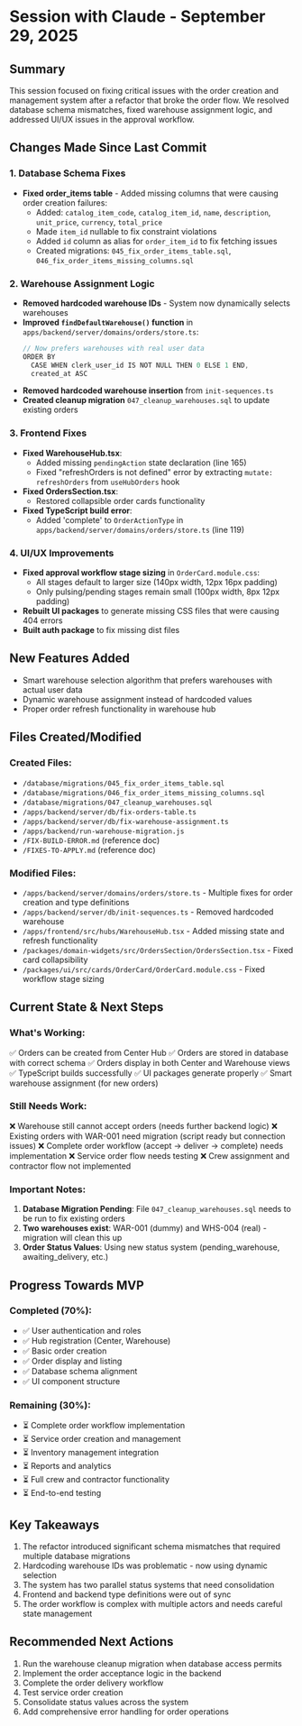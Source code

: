 # Session with Claude - September 29, 2025

## Summary
This session focused on fixing critical issues with the order creation and management system after a refactor that broke the order flow. We resolved database schema mismatches, fixed warehouse assignment logic, and addressed UI/UX issues in the approval workflow.

## Changes Made Since Last Commit

### 1. Database Schema Fixes
- **Fixed order_items table** - Added missing columns that were causing order creation failures:
  - Added: `catalog_item_code`, `catalog_item_id`, `name`, `description`, `unit_price`, `currency`, `total_price`
  - Made `item_id` nullable to fix constraint violations
  - Added `id` column as alias for `order_item_id` to fix fetching issues
  - Created migrations: `045_fix_order_items_table.sql`, `046_fix_order_items_missing_columns.sql`

### 2. Warehouse Assignment Logic
- **Removed hardcoded warehouse IDs** - System now dynamically selects warehouses
- **Improved `findDefaultWarehouse()` function** in `apps/backend/server/domains/orders/store.ts`:
  ```typescript
  // Now prefers warehouses with real user data
  ORDER BY
    CASE WHEN clerk_user_id IS NOT NULL THEN 0 ELSE 1 END,
    created_at ASC
  ```
- **Removed hardcoded warehouse insertion** from `init-sequences.ts`
- **Created cleanup migration** `047_cleanup_warehouses.sql` to update existing orders

### 3. Frontend Fixes
- **Fixed WarehouseHub.tsx**:
  - Added missing `pendingAction` state declaration (line 165)
  - Fixed "refreshOrders is not defined" error by extracting `mutate: refreshOrders` from `useHubOrders` hook
- **Fixed OrdersSection.tsx**:
  - Restored collapsible order cards functionality
- **Fixed TypeScript build error**:
  - Added 'complete' to `OrderActionType` in `apps/backend/server/domains/orders/store.ts` (line 119)

### 4. UI/UX Improvements
- **Fixed approval workflow stage sizing** in `OrderCard.module.css`:
  - All stages default to larger size (140px width, 12px 16px padding)
  - Only pulsing/pending stages remain small (100px width, 8px 12px padding)
- **Rebuilt UI packages** to generate missing CSS files that were causing 404 errors
- **Built auth package** to fix missing dist files

## New Features Added
- Smart warehouse selection algorithm that prefers warehouses with actual user data
- Dynamic warehouse assignment instead of hardcoded values
- Proper order refresh functionality in warehouse hub

## Files Created/Modified

### Created Files:
- `/database/migrations/045_fix_order_items_table.sql`
- `/database/migrations/046_fix_order_items_missing_columns.sql`
- `/database/migrations/047_cleanup_warehouses.sql`
- `/apps/backend/server/db/fix-orders-table.ts`
- `/apps/backend/server/db/fix-warehouse-assignment.ts`
- `/apps/backend/run-warehouse-migration.js`
- `/FIX-BUILD-ERROR.md` (reference doc)
- `/FIXES-TO-APPLY.md` (reference doc)

### Modified Files:
- `/apps/backend/server/domains/orders/store.ts` - Multiple fixes for order creation and type definitions
- `/apps/backend/server/db/init-sequences.ts` - Removed hardcoded warehouse
- `/apps/frontend/src/hubs/WarehouseHub.tsx` - Added missing state and refresh functionality
- `/packages/domain-widgets/src/OrdersSection/OrdersSection.tsx` - Fixed card collapsibility
- `/packages/ui/src/cards/OrderCard/OrderCard.module.css` - Fixed workflow stage sizing

## Current State & Next Steps

### What's Working:
✅ Orders can be created from Center Hub
✅ Orders are stored in database with correct schema
✅ Orders display in both Center and Warehouse views
✅ TypeScript builds successfully
✅ UI packages generate properly
✅ Smart warehouse assignment (for new orders)

### Still Needs Work:
❌ Warehouse still cannot accept orders (needs further backend logic)
❌ Existing orders with WAR-001 need migration (script ready but connection issues)
❌ Complete order workflow (accept → deliver → complete) needs implementation
❌ Service order flow needs testing
❌ Crew assignment and contractor flow not implemented

### Important Notes:
1. **Database Migration Pending**: File `047_cleanup_warehouses.sql` needs to be run to fix existing orders
2. **Two warehouses exist**: WAR-001 (dummy) and WHS-004 (real) - migration will clean this up
3. **Order Status Values**: Using new status system (pending_warehouse, awaiting_delivery, etc.)

## Progress Towards MVP

### Completed (70%):
- ✅ User authentication and roles
- ✅ Hub registration (Center, Warehouse)
- ✅ Basic order creation
- ✅ Order display and listing
- ✅ Database schema alignment
- ✅ UI component structure

### Remaining (30%):
- ⏳ Complete order workflow implementation
- ⏳ Service order creation and management
- ⏳ Inventory management integration
- ⏳ Reports and analytics
- ⏳ Full crew and contractor functionality
- ⏳ End-to-end testing

## Key Takeaways
1. The refactor introduced significant schema mismatches that required multiple database migrations
2. Hardcoding warehouse IDs was problematic - now using dynamic selection
3. The system has two parallel status systems that need consolidation
4. Frontend and backend type definitions were out of sync
5. The order workflow is complex with multiple actors and needs careful state management

## Recommended Next Actions
1. Run the warehouse cleanup migration when database access permits
2. Implement the order acceptance logic in the backend
3. Complete the order delivery workflow
4. Test service order creation
5. Consolidate status values across the system
6. Add comprehensive error handling for order operations